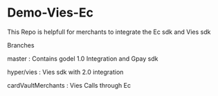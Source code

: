 # Demo-Vies-Ec

This Repo is helpfull for merchants to integrate the Ec sdk and Vies sdk 

Branches 

master : Contains godel 1.0 Integration and Gpay sdk 

hyper/vies : Vies sdk with 2.0 integration 

cardVaultMerchants : Vies Calls through Ec
